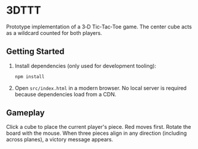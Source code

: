 # 3DTTT

Prototype implementation of a 3‑D Tic‑Tac‑Toe game. The center cube acts as a wildcard counted for both players.

## Getting Started

1. Install dependencies (only used for development tooling):

   ```bash
   npm install
   ```

2. Open `src/index.html` in a modern browser. No local server is required because dependencies load from a CDN.

## Gameplay

Click a cube to place the current player's piece. Red moves first. Rotate the board with the mouse. When three pieces align in any direction (including across planes), a victory message appears.
